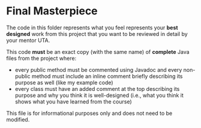 # Final Masterpiece

The code in this folder represents what you feel represents your **best designed** work from this project
that you want to be reviewed in detail by your mentor UTA.

This code **must** be an exact copy (with the same name) of **complete** Java files from the project where:
 * every public method must be commented using Javadoc and every non-public method must 
   include an inline comment briefly describing its purpose as well (like my example code)
 * every class must have an added comment at the top describing its purpose and why you
   think it is well-designed (i.e., what you think it shows what you have learned from 
   the course)

This file is for informational purposes only and does not need to be modified.
